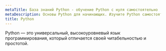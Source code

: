 ```yaml
---
metaTitle: База знаний Python - обучение Python с нуля самостоятельно
metaDescription: Основы Python для начинающих. Изучите Python самостоятельно с базой знаний PurpleSchool
title: Python
---
```


Python — это универсальный, высокоуровневый язык программирования, который отличается своей читабельностью и простотой.
